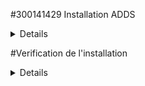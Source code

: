 #300141429 Installation ADDS


<details>
'''powershell
Success Restart Needed Exit Code      Feature Result
------- -------------- ---------      --------------
True    No             Success        {Active Directory Domain Services, Group P...
  '''
</details>

#Verification de l'installation 

<details>
'''powershell
PS C:\Users\Administrator> Get-ADDomain                                                                                 >> Get-ADForest                                                                                                         

AllowedDNSSuffixes                 : {}
ChildDomains                       : {}
ComputersContainer                 : CN=Computers,DC=DC300141429,DC=local
DeletedObjectsContainer            : CN=Deleted Objects,DC=DC300141429,DC=local
DistinguishedName                  : DC=DC300141429,DC=local
DNSRoot                            : DC300141429.local
DomainControllersContainer         : OU=Domain Controllers,DC=DC300141429,DC=local
DomainMode                         : Windows2016Domain
DomainSID                          : S-1-5-21-447135690-91861430-3213525697
ForeignSecurityPrincipalsContainer : CN=ForeignSecurityPrincipals,DC=DC300141429,DC=local
Forest                             : DC300141429.local
InfrastructureMaster               : DC300141429.DC300141429.local
LastLogonReplicationInterval       :
LinkedGroupPolicyObjects           : {CN={31B2F340-016D-11D2-945F-00C04FB984F9},CN=Policies,CN=System,DC=DC300141429,DC
                                     =local}
LostAndFoundContainer              : CN=LostAndFound,DC=DC300141429,DC=local
ManagedBy                          :
Name                               : DC300141429
NetBIOSName                        : DC999999999-00
ObjectClass                        : domainDNS
ObjectGUID                         : 8d4493b3-3faf-42d9-9b53-043f9471b2ec
ParentDomain                       :
PDCEmulator                        : DC300141429.DC300141429.local
PublicKeyRequiredPasswordRolling   : True
QuotasContainer                    : CN=NTDS Quotas,DC=DC300141429,DC=local
ReadOnlyReplicaDirectoryServers    : {}
ReplicaDirectoryServers            : {DC300141429.DC300141429.local}
RIDMaster                          : DC300141429.DC300141429.local
SubordinateReferences              : {DC=ForestDnsZones,DC=DC300141429,DC=local,
                                     DC=DomainDnsZones,DC=DC300141429,DC=local,
                                     CN=Configuration,DC=DC300141429,DC=local}
SystemsContainer                   : CN=System,DC=DC300141429,DC=local
UsersContainer                     : CN=Users,DC=DC300141429,DC=local

ApplicationPartitions : {DC=ForestDnsZones,DC=DC300141429,DC=local, DC=DomainDnsZones,DC=DC300141429,DC=local}
CrossForestReferences : {}
DomainNamingMaster    : DC300141429.DC300141429.local
Domains               : {DC300141429.local}
ForestMode            : Windows2016Forest
GlobalCatalogs        : {DC300141429.DC300141429.local}
Name                  : DC300141429.local
PartitionsContainer   : CN=Partitions,CN=Configuration,DC=DC300141429,DC=local
RootDomain            : DC300141429.local
SchemaMaster          : DC300141429.DC300141429.local
Sites                 : {Default-First-Site-Name}
SPNSuffixes           : {}
UPNSuffixes           : {}

</details>
